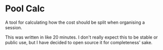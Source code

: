 # Pool Calc
A tool for calculating how the cost should be split when organising a session.

This was written in like 20 minutes. I don't really expect this to be stable or public use, but I have decided to open source it for completeness' sake.